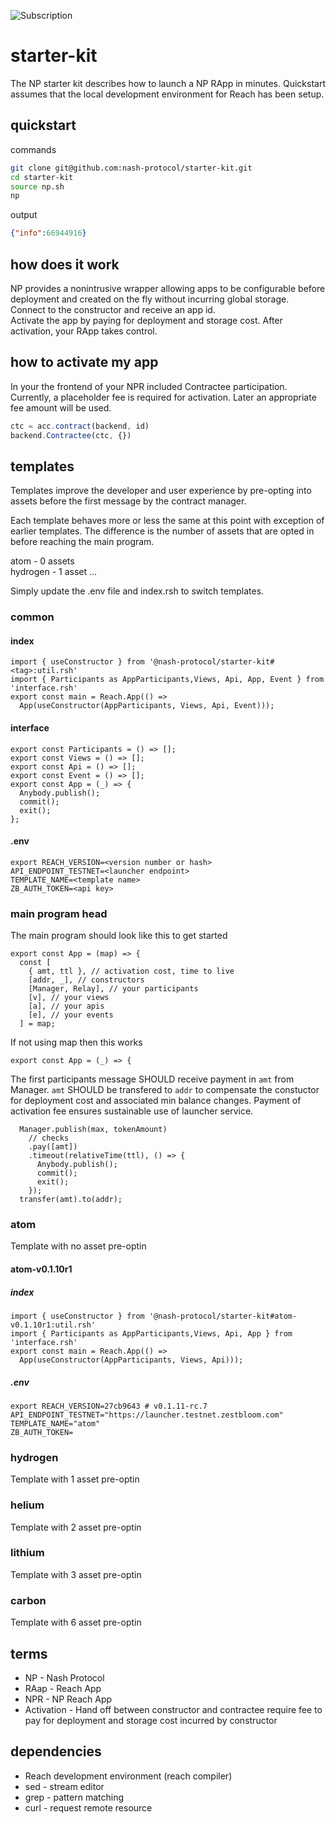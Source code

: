 ![Subscription](https://user-images.githubusercontent.com/23183451/230958326-ee00038f-2291-4d8e-903b-11f82bf4ff52.png)

# starter-kit

The NP starter kit describes how to launch a NP RApp in minutes. Quickstart assumes that the local development environment for Reach has been setup.

## quickstart

commands
```bash
git clone git@github.com:nash-protocol/starter-kit.git 
cd starter-kit 
source np.sh 
np
```

output
```json
{"info":66944916}
```

## how does it work

NP provides a nonintrusive wrapper allowing apps to be configurable before deployment and created on the fly without incurring global storage.   
Connect to the constructor and receive an app id.   
Activate the app by paying for deployment and storage cost. 
After activation, your RApp takes control.

## how to activate my app

In your the frontend of your NPR included Contractee participation. Currently, a placeholder fee is required for activation. Later an appropriate fee amount will be used.

```js
ctc = acc.contract(backend, id)
backend.Contractee(ctc, {})
```

## templates

Templates improve the developer and user experience by pre-opting into assets before the first message by the contract manager.

Each template behaves more or less the same at this point with exception of earlier templates. The difference is the number of assets that are opted in before reaching the main program.

atom - 0 assets  
hydrogen - 1 asset
...

Simply update the .env file and index.rsh to switch templates.


### common

#### index

```
import { useConstructor } from '@nash-protocol/starter-kit#<tag>:util.rsh'
import { Participants as AppParticipants,Views, Api, App, Event } from 'interface.rsh'
export const main = Reach.App(() => 
  App(useConstructor(AppParticipants, Views, Api, Event)));
```

#### interface

```
export const Participants = () => [];
export const Views = () => [];
export const Api = () => [];
export const Event = () => [];
export const App = (_) => {
  Anybody.publish();
  commit();
  exit();
};
```

#### .env

```
export REACH_VERSION=<version number or hash>
API_ENDPOINT_TESTNET=<launcher endpoint>
TEMPLATE_NAME=<template name>
ZB_AUTH_TOKEN=<api key>
```

### main program head

The main program should look like this to get started

```
export const App = (map) => {
  const [
    { amt, ttl }, // activation cost, time to live
    [addr, _], // constructors
    [Manager, Relay], // your participants
    [v], // your views
    [a], // your apis
    [e], // your events
  ] = map;
```

If not using map then this works

```
export const App = (_) => {
```

The first participants message SHOULD receive payment in `amt` from Manager. `amt` SHOULD be transfered to `addr` to compensate the constuctor for deployment cost and associated min balance changes. Payment of activation fee ensures sustainable use of launcher service. 

```
  Manager.publish(max, tokenAmount)
    // checks
    .pay([amt])
    .timeout(relativeTime(ttl), () => {
      Anybody.publish();
      commit();
      exit();
    });
  transfer(amt).to(addr);
```
  

### atom

Template with no asset pre-optin

#### atom-v0.1.10r1

##### index

```
import { useConstructor } from '@nash-protocol/starter-kit#atom-v0.1.10r1:util.rsh'
import { Participants as AppParticipants,Views, Api, App } from 'interface.rsh'
export const main = Reach.App(() => 
  App(useConstructor(AppParticipants, Views, Api)));
```

##### .env

```
export REACH_VERSION=27cb9643 # v0.1.11-rc.7
API_ENDPOINT_TESTNET="https://launcher.testnet.zestbloom.com"
TEMPLATE_NAME="atom"
ZB_AUTH_TOKEN=
```

### hydrogen

Template with 1 asset pre-optin

### helium

Template with 2 asset pre-optin

### lithium

Template with 3 asset pre-optin

### carbon

Template with 6 asset pre-optin

## terms

- NP - Nash Protocol
- RAap - Reach App
- NPR - NP Reach App
- Activation - Hand off between constructor and contractee require fee to pay for deployment and storage cost incurred by constructor

## dependencies

- Reach development environment (reach compiler)
- sed - stream editor
- grep - pattern matching
- curl - request remote resource


